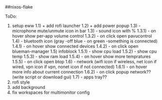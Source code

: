 ##nixos-flake

ToDo:
1) setup eww
    1.1) + add rofi launcher
    1.2) + add power popup
    1.3) - microphone mute/unmute icon in bar
    1.3) - sound icon with %
        1.3.1) - on hover show per-app volume control
        1.3.2) - on click open pavucontrol
    1.4) - bluetooth icon (gray -off blue - on green -something is connected)
        1.4.1) - on hover show connected devices
        1.4.2) - on click open blueman-manager
    1.5) infoblock 
        1.5.1) - show cpu load
        1.5.2) - show cpu temp
        1.5.3) - show ram load
        1.5.4) - on hover show more tempratures
        1.5.5) - on click open btop
    1.6) - network (wifi icon if wireless, net icon if wired, vpn icon if vpn, nonet icon if not connected)
        1.6.1) - on hover more info about current connection
        1.6.2) - on click popup network??(write script or download gui)
    1.7) - apps tray??
2) rofi style
3) add background
4) fix workspaces for multimonitor config
